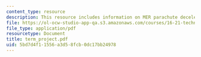 ```yaml
---
content_type: resource
description: This resource includes information on MER parachute decelerator system.
file: https://ol-ocw-studio-app-qa.s3.amazonaws.com/courses/16-21-techniques-for-structural-analysis-and-design-spring-2005/5bd7d4f11556a3d58fcb0dc17bb24978_term_project.pdf
file_type: application/pdf
resourcetype: Document
title: term_project.pdf
uid: 5bd7d4f1-1556-a3d5-8fcb-0dc17bb24978
---
```

